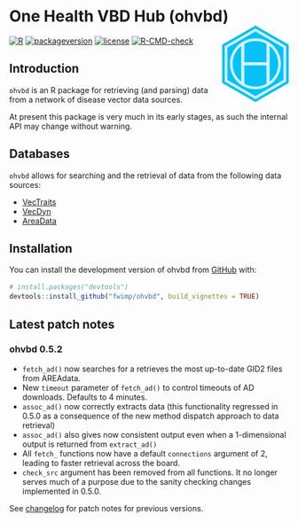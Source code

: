 
<!-- force push by editing this number: 42 -->
<!-- README.md is generated from README.Rmd. Please edit that file -->
<!-- Build with devtools::build_readme() -->

# One Health VBD Hub (ohvbd) <a href="https://fwimp.github.io/ohvbd/"><img src="man/figures/logo-4.png" align="right" width="120" alt="ohvbd website" /></a>

<!-- # One Health VBD Hub - R Package -->
<!-- badges: start -->

[![R](https://img.shields.io/badge/R%3E%3D-4.0-6666ff.svg?style=for-the-badge)](https://cran.r-project.org/)
[![packageversion](https://img.shields.io/badge/Package%20version-0.5.2-orange.svg?style=for-the-badge)](commits/master)
[![license](https://img.shields.io/badge/license-GPL--3-blue.svg?style=for-the-badge)](https://www.gnu.org/licenses/gpl-3.0.en.html)
[![R-CMD-check](https://github.com/fwimp/ohvbd/actions/workflows/R-CMD-check.yaml/badge.svg)](https://github.com/fwimp/ohvbd/actions/workflows/R-CMD-check.yaml)
<!-- badges: end -->

## Introduction

`ohvbd` is an R package for retrieving (and parsing) data from a network
of disease vector data sources.

At present this package is very much in its early stages, as such the
internal API may change without warning.

## Databases

`ohvbd` allows for searching and the retrieval of data from the
following data sources:

- [VecTraits](https://vectorbyte.crc.nd.edu/vectraits-explorer)
- [VecDyn](https://vectorbyte.crc.nd.edu/vecdyn-datasets)
- [AreaData](https://pearselab.github.io/areadata/)

## Installation

You can install the development version of ohvbd from
[GitHub](https://github.com/fwimp/ohvbd) with:

``` r
# install.packages("devtools")
devtools::install_github("fwimp/ohvbd", build_vignettes = TRUE)
```

## Latest patch notes

<!-- These are auto-pulled from NEWS.md  -->

### ohvbd 0.5.2

- `fetch_ad()` now searches for a retrieves the most up-to-date GID2
  files from AREAdata.
- New `timeout` parameter of `fetch_ad()` to control timeouts of AD
  downloads. Defaults to 4 minutes.
- `assoc_ad()` now correctly extracts data (this functionality regressed
  in 0.5.0 as a consequence of the new method dispatch approach to data
  retrieval)
- `assoc_ad()` also gives now consistent output even when a
  1-dimensional output is returned from `extract_ad()`
- All `fetch_` functions now have a default `connections` argument of 2,
  leading to faster retrieval across the board.
- `check_src` argument has been removed from all functions. It no longer
  serves much of a purpose due to the sanity checking changes
  implemented in 0.5.0.

See [changelog](https://fwimp.github.io/ohvbd/news/index.html) for patch
notes for previous versions.
